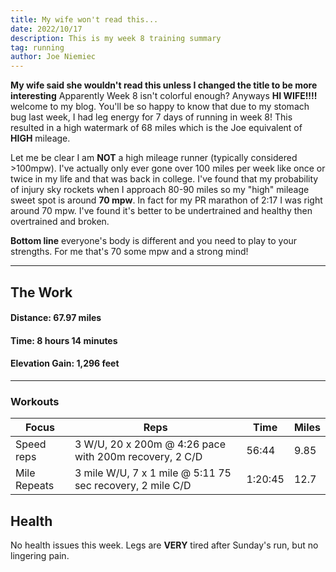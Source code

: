 ```yaml
---
title: My wife won't read this...
date: 2022/10/17
description: This is my week 8 training summary
tag: running
author: Joe Niemiec
---
```

**My wife said she wouldn't read this unless I changed the title to be more interesting** Apparently Week 8 isn't colorful enough? Anyways **HI WIFE!!!!** welcome to my blog. You'll be so happy to know that due to my stomach bug last week, I had leg energy for 7 days of running in week 8! This resulted in a high watermark of 68 miles which is the Joe equivalent of **HIGH** mileage.

Let me be clear I am **NOT** a high mileage runner (typically considered >100mpw). I've actually only ever gone over 100 miles per week like once or twice in my life and that was back in college. I've found that my probability of injury sky rockets when I approach 80-90 miles so my "high" mileage sweet spot is around **70 mpw**. In fact for my PR marathon of 2:17 I was right around 70 mpw. I've found it's better to be undertrained and healthy then overtrained and broken. 

**Bottom line** everyone's body is different and you need to play to your strengths. For me that's 70 some mpw and a strong mind!

--------------------------- 

## **The Work**

#### **Distance:** 67.97 miles

#### **Time:** 8 hours 14 minutes

#### **Elevation Gain:** 1,296 feet  

---------------------------

### **Workouts**

<div className="overflow-x-auto">
<table className="min-w-full inline-block text-left">
  <thead className="border-b-2 border-green-500 uppercase bg-slate-100 dark:bg-slate-800">
  <tr>
    <th className="py-3 px-6">Focus </th>
    <th className="py-3 px-6">Reps</th>
    <th className="py-3 px-6">Time</th>
    <th className="py-3 px-6">Miles</th>
  </tr>
  </thead>
  <tr className="bg-white border-b-2 border-green-500 dark:bg-slate-800">
    <td className="py-4 px-6">Speed reps</td>
    <td className="py-4 px-6">3 W/U, 20 x 200m @ 4:26 pace with 200m recovery, 2 C/D</td>
    <td className="py-4 px-6">56:44</td>
    <td className="py-4 px-6">9.85</td>
  </tr>
  <tr className="bg-white border-b-2 border-green-500 dark:bg-slate-800">
    <td className="py-4 px-6">Mile Repeats</td>
    <td className="py-4 px-6">3 mile W/U, 7 x 1 mile @ 5:11 75 sec recovery, 2 mile C/D </td>
    <td className="py-4 px-6">1:20:45</td>
    <td className="py-4 px-6">12.7</td>
  </tr>
</table>
</div>

## **Health**
No health issues this week. Legs are **VERY** tired after Sunday's run, but no lingering pain.